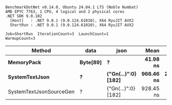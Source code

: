```

BenchmarkDotNet v0.14.0, Ubuntu 24.04.1 LTS (Noble Numbat)
AMD EPYC 7763, 1 CPU, 4 logical and 2 physical cores
.NET SDK 9.0.102
  [Host]   : .NET 9.0.1 (9.0.124.61010), X64 RyuJIT AVX2
  ShortRun : .NET 9.0.1 (9.0.124.61010), X64 RyuJIT AVX2

Job=ShortRun  IterationCount=3  LaunchCount=1  
WarmupCount=3  

```
| Method                  | data     | json                | Mean      | Error      | StdDev    | Min       | Max       | Gen0   | Allocated |
|------------------------ |--------- |-------------------- |----------:|-----------:|----------:|----------:|----------:|-------:|----------:|
| **MemoryPack**              | **Byte[89]** | **?**                   |  **41.98 ns** |   **9.128 ns** |  **0.500 ns** |  **41.55 ns** |  **42.53 ns** | **0.0062** |     **104 B** |
| **SystemTextJson**          | **?**        | **{&quot;Gn(...)&quot;:0} [182]** | **966.46 ns** | **220.341 ns** | **12.078 ns** | **953.52 ns** | **977.44 ns** | **0.0057** |     **104 B** |
| SystemTextJsonSourceGen | ?        | {&quot;Gn(...)&quot;:0} [182] | 928.45 ns |  48.505 ns |  2.659 ns | 926.44 ns | 931.46 ns | 0.0057 |     104 B |
